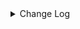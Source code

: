 <details><summary> Change Log </summary>

| Change | Commit | Version |
| --- | --- | --- |
|fix code style|https://github.com/apache/seatunnel/commit/d62342aa5| dev |
|[maven-release-plugin] prepare for next development iteration|https://github.com/apache/seatunnel/commit/dca66b78d| dev |
|[maven-release-plugin] prepare release 2.3.10|https://github.com/apache/seatunnel/commit/5c8a4c03d|2.3.10|
|[Improve] restruct connector common options (#8634)|https://github.com/apache/seatunnel/commit/f3499a6ee|2.3.10|
|[Feature][Restapi] Allow metrics information to be associated to logical plan nodes (#7786)|https://github.com/apache/seatunnel/commit/6b7c53d03|2.3.9|
|[Feature][Doris] Add Doris type converter (#6354)|https://github.com/apache/seatunnel/commit/518999184|2.3.6|
|[Feature][Core] Upgrade flink source translation (#5100)|https://github.com/apache/seatunnel/commit/5aabb14a9|2.3.4|
|[Improve][Common] Introduce new error define rule (#5793)|https://github.com/apache/seatunnel/commit/9d1b2582b|2.3.4|
|[Improve] Remove use `SeaTunnelSink::getConsumedType` method and mark it as deprecated (#5755)|https://github.com/apache/seatunnel/commit/8de740810|2.3.4|
|Support config column/primaryKey/constraintKey in schema (#5564)|https://github.com/apache/seatunnel/commit/eac76b4e5|2.3.4|
|[Improve] Documentation and partial word optimization. (#4936)|https://github.com/apache/seatunnel/commit/6e8de0e2a|2.3.3|
|[Improve][connector-V2-Neo4j]Supports neo4j sink batch write and update docs (#4841)|https://github.com/apache/seatunnel/commit/580276a8b|2.3.3|
|Merge branch &#x27;dev&#x27; into merge/cdc|https://github.com/apache/seatunnel/commit/4324ee191|2.3.1|
|[Improve][Project] Code format with spotless plugin.|https://github.com/apache/seatunnel/commit/423b58303|2.3.1|
|[improve][api] Refactoring schema parse (#4157)|https://github.com/apache/seatunnel/commit/b2f573a13|2.3.1|
|[Improve][build] Give the maven module a human readable name (#4114)|https://github.com/apache/seatunnel/commit/d7cd60105|2.3.1|
|[Improve][Project] Code format with spotless plugin. (#4101)|https://github.com/apache/seatunnel/commit/a2ab16656|2.3.1|
|[Feature][Connector] add get source method to all source connector (#3846)|https://github.com/apache/seatunnel/commit/417178fb8|2.3.1|
|[Feature][API &amp; Connector &amp; Doc] add parallelism and column projection interface (#3829)|https://github.com/apache/seatunnel/commit/b9164b8ba|2.3.1|
|[Hotfix][OptionRule] Fix option rule about all connectors (#3592)|https://github.com/apache/seatunnel/commit/226dc6a11|2.3.0|
|[Improve][Connector-V2][Neo4j] Unified exception for Neo4j source &amp; sink connector (#3565)|https://github.com/apache/seatunnel/commit/58584eefb|2.3.0|
|[Feature][Connector][Neo4j] expose configurable options in Neo4j (#3342)|https://github.com/apache/seatunnel/commit/efa04b38f|2.3.0|
|[Connector-V2] [ElasticSearch] Add ElasticSearch Source/Sink Factory (#3325)|https://github.com/apache/seatunnel/commit/38254e3f2|2.3.0|
|[Feature][Connector-v2] Neo4j source connector (#2777)|https://github.com/apache/seatunnel/commit/38b0daf8b|2.3.0|
|[#2606]Dependency management split (#2630)|https://github.com/apache/seatunnel/commit/fc047be69|2.2.0-beta|
|[Feature][Connector-v2] Neo4j sink connector (#2434)|https://github.com/apache/seatunnel/commit/950b27d13|2.2.0-beta|

</details>
